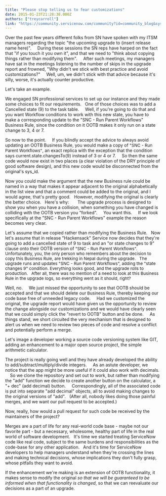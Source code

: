 ```yaml
---
title: "Please stop telling us to fear customizations"
date: 2015-01-23T21:28:38.000Z
authors: ["treycarroll"]
link: "https://community.servicenow.com/community?id=community_blog&sys_id=4a9c6ee1dbd0dbc01dcaf3231f96197b"
---
```

<p>Over the past few years different folks from SN have spoken with my ITSM managers regarding the topic "the upcoming upgrade to (insert release name here)".     During these sessions the SN reps have harped on the fact that "if you touch it you own it", and that we need to "think about copying things rather than modifying them".     After such meetings, my managers have sat in the meetings listening to the number of skips in the upgrade report and frowned, "Why didn't we stick with best practice and avoid customizations?"     Well, um, we didn't stick with that advice because it's silly, worse, it's actually counter productive.</p><p></p><p>Let's take an example.</p><p></p><p>We engaged SN professional services to set up our instance and they made some choices to fit our requirements.   One of those choices was to add a Cancelled state (9) to the task table.     Well, if you're going to do that and you want Workflow conditions to work with this new state, you have to make a corresponding update to the "SNC - Run Parent Workflows" Business Rule, since the condition on it OOTB makes it only run on a state change to 3, 4 or 7.     </p><p></p><p>So now to the point.     If you blindly accept the advice to always avoid updating an OOTB Business Rule, you would make a copy of <span style="font-size: 13.6000003814697px;">"SNC - Run Parent Workflows"</span>, an exact replica with the exception that the condition says current.state.changesTo(9) instead of 3 or 4 or 7.     So then the same code would now exist in two places (a clear violation of the DRY principle of good software design), and this new code would be disconnected from the original's sys_id.     </p><p></p><p>Now you could make the argument that the new Business rule could be named in a way that makes it appear adjacent to the original alphabetically in the list view and that a comment could be added to the original, and I would agree, that's pretty good.   However, modifying the original is clearly the better choice.   Here's why:       The upgrade process is designed to show you when you have a collision, when something you have changed is colliding with the OOTB version you "forked".     You want this.     If we look specifically at the "SNC - Run Parent Workflows" example the reason becomes very clear.</p><p></p><p>Let's assume that we copied rather than modifying the Business Rule.   Now let's assume that in release "Hackensack" Service now decides that they're going to add a cancelled state of 9 to task and an "or state changes to 9" clause onto their OOTB version of <span style="font-size: 13.6000003814697px;">"SNC - Run Parent Workflows".       Unfortunately, you, the only person who remembers about the decision to copy this Business Rule, are trekking in Nepal during the upgrade.   The upgrade runs and updates <span style="font-size: 13.6000003814697px;">"SNC - Run Parent Workflows", adding the "state changes 9" condition. Everything looks good, and the upgrade rolls to production.   After all, there was no mention of a need to look at this Business Rule in the upgrade logs, so everything went as it should, right?</span></span></p><p></p><p>Well, no.     We just missed the opportunity to see that OOTB should be accepted and that we should delete our <span style="font-size: 13.6000003814697px;">Business Rule</span>, thereby keeping our code base free of unneeded legacy code.     Had we customized the original, the upgrade report would have given us the opportunity to review the change alongside our customizations and we would have clearly seen that we could simply click the "revert to OOTB" button and be done.     As things stand, we short circuited the very mechanism that is designed to alert us when we need to review two pieces of code and resolve a conflict and potentially perform a merge.</p><p></p><p>Let's image a developer working a source code versioning system like GIT, adding an enhancement to a major open source project, the simple arithmetic calculator.   </p><p></p><p>The project is really going well and they have already developed the ability to add/subtract/multiply/divide integers.     As an astute developer, we notice that the app might be more useful if it could also work with decimals.     So we clone the repository and set out to work, but rather than modifying the "add" function we decide to create another button on the calculator, a "+ dec" (add decimal) button.     Correspondingly, all of the associated code is put into separate "add decimal" objects, all to avoid making changes to the original versions of "add".   (After all, nobody likes doing those painful merges, and we want our pull request to be accepted.)</p><p></p><p>Now, really, how would a pull request for such code be received by the maintainers of the project? </p><p></p><p>Merges are a part of life for any real-world code base - maybe not our favorite part - but a necessary, wholesome, healthy part of life in the real world of software development.   It's time we started treating ServiceNow code like real code, subject to the same burdens and responsibilities as the code-base for any other application.   And it's time for ServiceNow developers to help managers understand when they're crossing the lines and making technical decisions, whose implications they don't fully grasp, whose pitfalls they want to avoid.</p><p></p><p>If the enhancement we're making is an extension of OOTB functionality, it makes sense to modify the original <em>so that we will be guaranteed to be informed when that functionality is changed</em>, so that we can reevaluate our decisions as a part of an upgrade.</p>